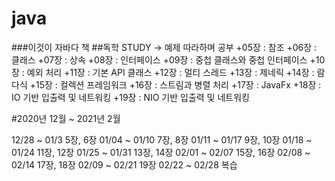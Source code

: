 # java

###이것이 자바다 책 
##독학 STUDY -> 예제 따라하며 공부
+05장 : 참조 
+06장 : 클래스
+07장 : 상속
+08장 : 인터페이스
+09장 : 중첩 클래스와 중첩 인터페이스
+10장 : 예외 처리
+11장 : 기본 API 클래스
+12장 : 멀티 스레드
+13장 : 제네릭
+14장 : 람다식
+15장 : 컬렉션 프레임워크
+16장 : 스트림과 병렬 처리
+17장 : JavaFx
+18장 : IO 기반 입출력 및 네트워킹
+19장 : NIO 기반 입출력 및 네트워킹

#2020년 12월 ~ 2021년 2월

12/28 ~ 01/3 5장, 6장 
01/04 ~ 01/10  7장, 8장
01/11 ~ 01/17 9장, 10장
01/18 ~ 01/24 11장, 12장
01/25 ~ 01/31 13장, 14장
02/01 ~ 02/07 15장, 16장
02/08 ~ 02/14 17장, 18장
02/09 ~ 02/21 19장
02/22 ~ 02/28 복습

